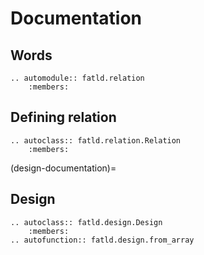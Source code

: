 # Documentation

## Words

```{eval-rst}
.. automodule:: fatld.relation
    :members:
```

## Defining relation

```{eval-rst}
.. autoclass:: fatld.relation.Relation
    :members:
```

(design-documentation)=

## Design

```{eval-rst}
.. autoclass:: fatld.design.Design
    :members:
.. autofunction:: fatld.design.from_array
```
